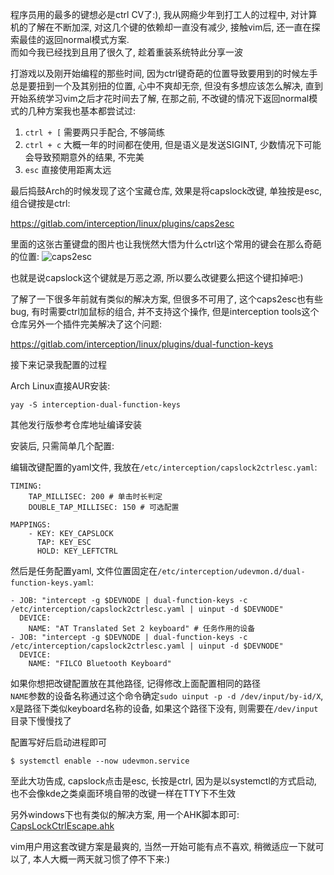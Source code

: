 程序员用的最多的键想必是ctrl CV了:), 我从网瘾少年到打工人的过程中, 对计算机的了解在不断加深, 对这几个键的依赖却一直没有减少, 接触vim后, 还一直在探索最佳的返回normal模式方案.  
而如今我已经找到且用了很久了, 趁着重装系统特此分享一波

打游戏以及刚开始编程的那些时间, 因为ctrl键奇葩的位置导致要用到的时候左手总是要扭到一个及其别扭的位置, 心中不爽却无奈, 但没有多想应该怎么解决, 直到开始系统学习vim之后才花时间去了解, 在那之前, 不改键的情况下返回normal模式的几种方案我也基本都尝试过:

1. `ctrl + [` 需要两只手配合, 不够简练
2. `ctrl + c` 大概一年的时间都在使用, 但是语义是发送SIGINT, 少数情况下可能会导致预期意外的结果, 不完美
3. `esc` 直接使用距离太远

最后捣鼓Arch的时候发现了这个宝藏仓库, 效果是将capslock改键, 单独按是esc, 组合键按是ctrl:


<https://gitlab.com/interception/linux/plugins/caps2esc>

里面的这张古董键盘的图片也让我恍然大悟为什么ctrl这个常用的键会在那么奇葩的位置:
![caps2esc](https://pic3.zhimg.com/80/8f28311a26dcccca7323237fea9e532c_1440w.jpeg)

也就是说capslock这个键就是万恶之源, 所以要么改键要么把这个键扣掉吧:)

了解了一下很多年前就有类似的解决方案, 但很多不可用了, 这个caps2esc也有些bug, 有时需要ctrl加鼠标的组合, 并不支持这个操作, 但是interception tools这个仓库另外一个插件完美解决了这个问题:

<https://gitlab.com/interception/linux/plugins/dual-function-keys>

接下来记录我配置的过程

Arch Linux直接AUR安装:

`yay -S interception-dual-function-keys`

其他发行版参考仓库地址编译安装

安装后, 只需简单几个配置:

编辑改键配置的yaml文件, 我放在`/etc/interception/capslock2ctrlesc.yaml`:
```
TIMING:
    TAP_MILLISEC: 200 # 单击时长判定
    DOUBLE_TAP_MILLISEC: 150 # 可选配置

MAPPINGS:
    - KEY: KEY_CAPSLOCK
      TAP: KEY_ESC
      HOLD: KEY_LEFTCTRL
```

然后是任务配置yaml, 文件位置固定在`/etc/interception/udevmon.d/dual-function-keys.yaml`:
```
- JOB: "intercept -g $DEVNODE | dual-function-keys -c /etc/interception/capslock2ctrlesc.yaml | uinput -d $DEVNODE"
  DEVICE:
    NAME: "AT Translated Set 2 keyboard" # 任务作用的设备
- JOB: "intercept -g $DEVNODE | dual-function-keys -c /etc/interception/capslock2ctrlesc.yaml | uinput -d $DEVNODE"
  DEVICE:
    NAME: "FILCO Bluetooth Keyboard"
```

如果你想把改键配置放在其他路径, 记得修改上面配置相同的路径  
`NAME`参数的设备名称通过这个命令确定`sudo uinput -p -d /dev/input/by-id/X`, `X`是路径下类似keyboard名称的设备, 如果这个路径下没有, 则需要在`/dev/input`目录下慢慢找了

配置写好后启动进程即可
```
$ systemctl enable --now udevmon.service
```
至此大功告成, capslock点击是esc, 长按是ctrl, 因为是以systemctl的方式启动, 也不会像kde之类桌面环境自带的改键一样在TTY下不生效

另外windows下也有类似的解决方案, 用一个AHK脚本即可:
[CapsLockCtrlEscape.ahk](https://gist.github.com/sedm0784/4443120)

vim用户用这套改键方案是最爽的, 当然一开始可能有点不喜欢, 稍微适应一下就可以了, 本人大概一两天就习惯了停不下来:)
